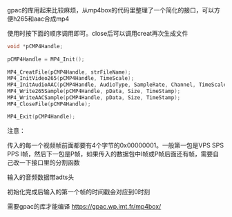 gpac的库用起来比较麻烦，从mp4box的代码里整理了一个简化的接口，可以方便h265和aac合成mp4

使用时按下面的顺序调用即可。close后可以调用creat再次生成文件

```c
void *pCMP4Handle;
 
pCMP4Handle = MP4_Init();
 
MP4_CreatFile(pCMP4Handle, strFileName);
MP4_InitVideo265(pCMP4Handle, TimeScale);
MP4_InitAudioAAC(pCMP4Handle, AudioType, SampleRate, Channel, TimeScale);
MP4_Write265Sample(pCMP4Handle, pData, Size, TimeStamp);
MP4_WriteAACSample(pCMP4Handle, pData, Size, TimeStamp);
MP4_CloseFile(pCMP4Handle);

MP4_Exit(pCMP4Handle);
```

注意：

传入的每一个视频帧前面都要有4个字节的0x00000001。一般第一包是VPS SPS PPS I帧，然后下一包是P帧，如果传入的数据包中I帧或P帧后面还有帧，需要自己改一下接口里的分割函数

输入的音频数据带adts头

初始化完成后输入的第一个帧的时间戳会对应到0时刻

需要gpac的库才能编译 https://gpac.wp.imt.fr/mp4box/

